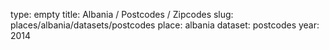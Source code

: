 type: empty
title: Albania / Postcodes / Zipcodes
slug: places/albania/datasets/postcodes
place: albania
dataset: postcodes
year: 2014
